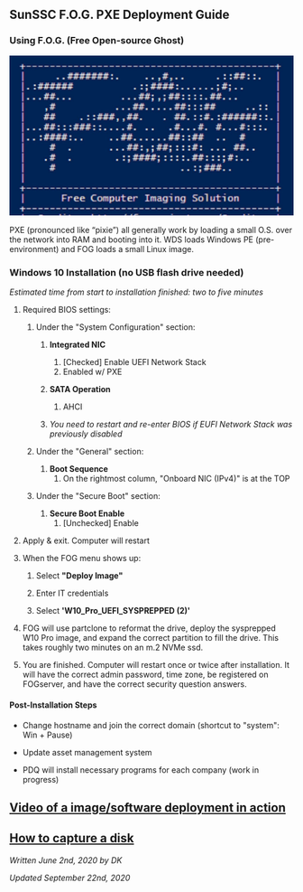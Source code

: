 ## SunSSC F.O.G. PXE Deployment Guide
### Using F.O.G. (Free Open-source Ghost)
![FOG](./maxresdefault.jpg)

PXE (pronounced like “pixie”) all generally work by loading a small O.S. over the network into RAM and booting into it. WDS loads Windows PE (pre-environment) and FOG loads a small Linux image.

### Windows 10 Installation (no USB flash drive needed)
_Estimated time from start to installation finished: two to five minutes_

1. Required BIOS settings:
   1. Under the "System Configuration" section:
   
      1. **Integrated NIC**
	     1. [Checked] Enable UEFI Network Stack
		 2. Enabled w/ PXE
		 
      2. **SATA Operation**
	     1. AHCI
		 
	  3. *You need to restart and re-enter BIOS if EUFI Network Stack was previously disabled*
	  
   2. Under the "General" section:
   
      1. **Boot Sequence**
	     1. On the rightmost column, "Onboard NIC (IPv4)" is at the TOP
		 
   3. Under the "Secure Boot" section:
   
      1. **Secure Boot Enable**
	     1. [Unchecked] Enable
		 
2. Apply & exit. Computer will restart

3. When the FOG menu shows up:
   1. Select **"Deploy Image"**
   
   2. Enter IT credentials
   
   3. Select **'W10_Pro_UEFI_SYSPREPPED (2)'**
   
4. FOG will use partclone to reformat the drive, deploy the sysprepped W10 Pro image, and expand the correct partition to fill the drive. This takes roughly two minutes on an m.2 NVMe ssd.

5. You are finished. Computer will restart once or twice after installation. It will have the correct admin password, time zone, be registered on FOGserver, and have the correct security question answers.

#### Post-Installation Steps
- Change hostname and join the correct domain (shortcut to "system": Win + Pause)

- Update asset management system

- PDQ will install necessary programs for each company (work in progress)


## [Video of a image/software deployment in action](https://web.microsoftstream.com/video/e0257dac-b739-4541-8de1-fa4f72231292)
## [How to capture a disk](./capture.md)

_Written June 2nd, 2020 by DK_

_Updated September 22nd, 2020_
